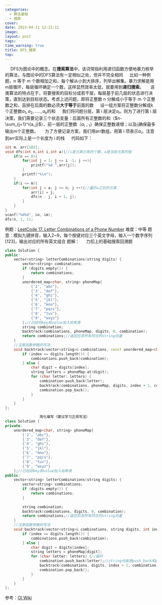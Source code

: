 ```yaml
---
categories: 
  - 算法基础
  - 搜索
cover: 
date: 2023-04-11 12:22:11
image: 
layout: post
tags: 
time_warning: true
title: DFS_搜索
top: 
---
```


&emsp; DFS为图论中的概念。在**搜索算法**中，该词常指利用递归函数方便地暴力枚举的算法，与图论中的DFS算法有一定相似之处，但并不完全相同
&emsp; 比如一种例题，n 等于 m 个数相加之和，每个解从小到大排序，列举出解集。暴力求解是用m层循环，每层循环确定一个数，这样显然效率太低，就要用到**递归搜索**。
&emsp; 该类算法的特点在于，将要搜索的目标分成若干层，每层基于前几层的状态进行决策，直到达到目标状态。考虑上述问题，即将正整数 n 分解成小于等于 m 个正整数之和，且排在后面的数必须**大于等于**前面的数
&emsp; 设一组方案将正整数分解成k个正整数$a_1,a_2,.....,a_k$的和
&emsp; 我们将问题分层，第 i 层决定$a_i$。则为了进行第 i 层决策，我们需要记录三个状态变量：后面所有正整数的和（$n-\sum_{j=1}^i{a_j}$）、前一层的正整数（$a_{i-1}$）确保正整数递增；以及$i_{i}$确保最多输出m个正整数。
&emsp; 为了方便记录方案，我们用arr数组，用第 i 项表示$a_i$，注意到arr实际上是一个长度为 i 的栈
&emsp; 代码如下：
```c++
int m, arr[103];
void dfs(int n,int i,int a){//i是元素已有的个数，a是当前元素的值
	if(n == 0){
		for(int j = 1; j <= i -1; j ++){
			printf("%d ",arr[j]);
		}
		printf("%\n");
	}
	if(i <= m){
		for(int j = a; j <= n; j ++){//遍历a之后的元素
			arr[i] = j;
			dfs(n - j, i + 1, j);
		}
	}
}
scanf("%d%d", &n, &m);
dfs(n, 1, 1);
```

例题：[LeetCode 17. Letter Combinations of a Phone Number](https://leetcode.cn/problems/letter-combinations-of-a-phone-number/)
难度：中等
题意：模拟九键拼音，输入2~9，每个按键对应三个英文字母，输入一个数字序列[123]，输出对应的所有英文组合
题解：
&emsp; 力扣上的基础搜索回溯题
```c++
class Solution {
public:
    vector<string> letterCombinations(string digits) {
        vector<string> combinations;
        if (digits.empty()) {
            return combinations;
        }
        unordered_map<char, string> phoneMap{
            {'2', "abc"},
            {'3', "def"},
            {'4', "ghi"},
            {'5', "jkl"},
            {'6', "mno"},
            {'7', "pqrs"},
            {'8', "tuv"},
            {'9', "wxyz"}
        };//已经将key和value加入哈希表
        string combination;
        backtrack(combinations, phoneMap, digits, 0, combination);
        return combinations;//返回包含所有符合的string向量
    }
    //注意函数参数的写法
    void backtrack(vector<string>& combinations, const unordered_map<char, string>& phoneMap, const string& digits, int index, string& combination) {
        if (index == digits.length()) {
            combinations.push_back(combination);
        } else {
            char digit = digits[index];
            string letters = phoneMap.at(digit);
            for (char letter: letters) {
                combination.push_back(letter);
                backtrack(combinations, phoneMap, digits, index + 1, combination);
                combination.pop_back();
            }
        }
    }
};

				简化编写（建议学习正规写法）
class Solution {
private: 
    unordered_map<char, string> phoneMap{
        {'2', "abc"},
        {'3', "def"},
        {'4', "ghi"},
        {'5', "jkl"},
        {'6', "mno"},
        {'7', "pqrs"},
        {'8', "tuv"},
        {'9', "wxyz"}
    };//已经将key和value加入哈希表
public:
    vector<string> letterCombinations(string digits) {
        vector<string> combinations;
        if (digits.empty()) {
            return combinations;
        }
        
        string combination;
        backtrack(combinations, digits, 0, combination);
        return combinations;//返回包含所有符合的string向量
    }
    //注意函数参数的写法
    void backtrack(vector<string>& combinations, string digits, int index, string combination) {
        if (index == digits.length()) {
            combinations.push_back(combination);
        } else {
            char digit = digits[index];
            string letters = phoneMap[digit];
            for (char letter: letters) {//循环
                combination.push_back(letter);//string也能用push_back和pop_back来加减元素
                backtrack(combinations, digits, index + 1, combination);
                combination.pop_back();
            }
        }
    }
};

```
参考：[OI Wiki](https://oi-wiki.org/search/dfs/)